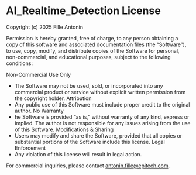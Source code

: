 # AI_Realtime_Detection License

Copyright (c) 2025 Fille Antonin

Permission is hereby granted, free of charge, to any person obtaining a copy of this software and associated documentation files (the “Software”), to use, copy, modify, and distribute copies of the Software for personal, non-commercial, and educational purposes, subject to the following conditions:

Non-Commercial Use Only 
- The Software may not be used, sold, or incorporated into any commercial product or service without explicit written permission from the copyright holder.
Attribution 
-  Any public use of this Software must include proper credit to the original author.
No Warranty 
- he Software is provided “as is,” without warranty of any kind, express or implied. The author is not responsible for any issues arising from the use of this Software.
Modifications & Sharing 
- Users may modify and share the Software, provided that all copies or substantial portions of the Software include this license.
Legal Enforcement 
- Any violation of this license will result in legal action.

For commercial inquiries, please contact antonin.fille@epitech.com.


